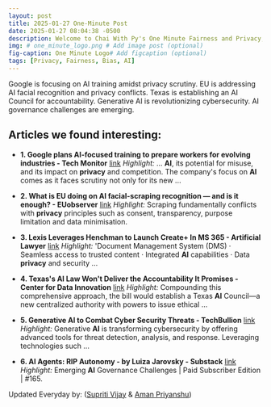 ```yaml
---
layout: post
title: 2025-01-27 One-Minute Post
date: 2025-01-27 08:04:38 -0500
description: Welcome to Chai With Py's One Minute Fairness and Privacy, which aims to provide you the current happenings in the world of Fairness, Privacy, and AI.
img: # one_minute_logo.png # Add image post (optional)
fig-caption: One Minute Logo# Add figcaption (optional)
tags: [Privacy, Fairness, Bias, AI]
---
```


Google is focusing on AI training amidst privacy scrutiny. EU is addressing AI facial recognition and privacy conflicts. Texas is establishing an AI Council for accountability. Generative AI is revolutionizing cybersecurity. AI governance challenges are emerging.

## Articles we found interesting:

- **1. Google plans <b>AI</b>-focused training to prepare workers for evolving industries - Tech Monitor** [link](https://www.techmonitor.ai/digital-economy/big-tech/google-ai-focused-training-to-prepare-workers-for-evolving-industries)
_Highlight:_ ... <b>AI</b>, its potential for misuse, and its impact on <b>privacy</b> and competition. The company&#39;s focus on <b>AI</b> comes as it faces scrutiny not only for its new&nbsp;...

- **2. What is EU doing on <b>AI</b> facial-scraping recognition — and is it enough? - EUobserver** [link](https://euobserver.com/digital/ar4c69411a)
_Highlight:_ Scraping fundamentally conflicts with <b>privacy</b> principles such as consent, transparency, purpose limitation and data minimisation.

- **3. Lexis Leverages Henchman to Launch Create+ In MS 365 - Artificial Lawyer** [link](https://www.artificiallawyer.com/2025/01/27/lexis-leverages-henchman-to-launch-create-in-ms-365/)
_Highlight:_ &#39;Document Management System (DMS) &middot; Seamless access to trusted content &middot; Integrated <b>AI</b> capabilities &middot; Data <b>privacy</b> and security&nbsp;...

- **4. Texas&#39;s <b>AI</b> Law Won&#39;t Deliver the Accountability It Promises - Center for Data Innovation** [link](https://datainnovation.org/2025/01/texass-ai-law-wont-deliver-the-accountability-it-promises/)
_Highlight:_ Compounding this comprehensive approach, the bill would establish a Texas <b>AI</b> Council—a new centralized authority with powers to issue ethical&nbsp;...

- **5. Generative <b>AI</b> to Combat Cyber Security Threats - TechBullion** [link](https://techbullion.com/generative-ai-to-combat-cyber-security-threats/)
_Highlight:_ Generative <b>AI</b> is transforming cybersecurity by offering advanced tools for threat detection, analysis, and response. Leveraging technologies such&nbsp;...

- **6. <b>AI</b> Agents: RIP Autonomy - by Luiza Jarovsky - Substack** [link](https://substack.com/home/post/p-155752559%3Futm_campaign%3Dpost%26utm_medium%3Dweb)
_Highlight:_ Emerging <b>AI</b> Governance Challenges | Paid Subscriber Edition | #165.


Updated Everyday by: (<a href="https://supritivijay.github.io/">Supriti Vijay</a> & <a href="https://amanpriyanshu.github.io/">Aman Priyanshu</a>)
